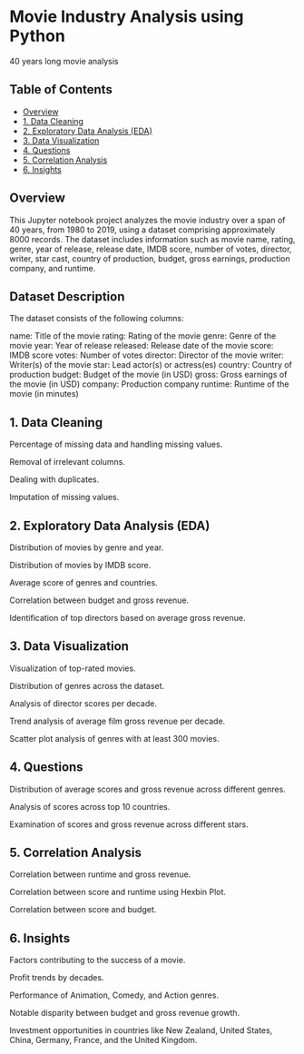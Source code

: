 # Movie Industry Analysis using Python
40 years long movie analysis

## Table of Contents
- [Overview](#overview)
- [1. Data Cleaning](#data-cleaning)
- [2. Exploratory Data Analysis (EDA)](#exploratory-data-analysis-eda)
- [3. Data Visualization](#data-visualization)
- [4. Questions](#key-questions)
- [5. Correlation Analysis](#correlation-analysis)
- [6. Insights](#insights)


  
## Overview
This Jupyter notebook project analyzes the movie industry over a span of 40 years, from 1980 to 2019, using a dataset comprising approximately 8000 records. The dataset includes information such as movie name, rating, genre, year of release, release date, IMDB score, number of votes, director, writer, star cast, country of production, budget, gross earnings, production company, and runtime.

## Dataset Description
The dataset consists of the following columns:

name: Title of the movie
rating: Rating of the movie
genre: Genre of the movie
year: Year of release
released: Release date of the movie
score: IMDB score
votes: Number of votes
director: Director of the movie
writer: Writer(s) of the movie
star: Lead actor(s) or actress(es)
country: Country of production
budget: Budget of the movie (in USD)
gross: Gross earnings of the movie (in USD)
company: Production company
runtime: Runtime of the movie (in minutes)






## 1. Data Cleaning
Percentage of missing data and handling missing values.

Removal of irrelevant columns.

Dealing with duplicates.

Imputation of missing values.

## 2. Exploratory Data Analysis (EDA)

Distribution of movies by genre and year.

Distribution of movies by IMDB score.

Average score of genres and countries.

Correlation between budget and gross revenue.

Identification of top directors based on average gross revenue.


## 3. Data Visualization

Visualization of top-rated movies.

Distribution of genres across the dataset.

Analysis of director scores per decade.

Trend analysis of average film gross revenue per decade.

Scatter plot analysis of genres with at least 300 movies.


## 4. Questions

Distribution of average scores and gross revenue across different genres.

Analysis of scores across top 10 countries.

Examination of scores and gross revenue across different stars.


## 5. Correlation Analysis

Correlation between runtime and gross revenue.

Correlation between score and runtime using Hexbin Plot.

Correlation between score and budget.


## 6. Insights

Factors contributing to the success of a movie.

Profit trends by decades.

Performance of Animation, Comedy, and Action genres.

Notable disparity between budget and gross revenue growth.

Investment opportunities in countries like New Zealand, United States, China, Germany, France, and the United Kingdom.


